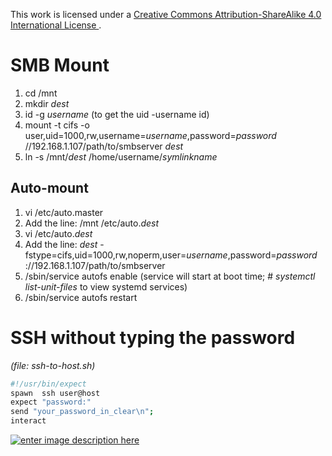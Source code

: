 This work is licensed under a [Creative Commons Attribution-ShareAlike 4.0 International License ](http://creativecommons.org/licenses/by-sa/4.0/).

# SMB Mount

1. cd /mnt
2. mkdir *dest*
3. id -g *username* (to get the uid -username id)
4. mount -t cifs -o  user,uid=1000,rw,username=*username*,password=*password* //192.168.1.107/path/to/smbserver *dest*
5. ln -s /mnt/*dest* /home/username/*symlinkname*

## Auto-mount
1. vi /etc/auto.master
2. Add the line: /mnt /etc/auto.*dest*
3. vi /etc/auto.*dest*
4. Add the line: *dest*      -fstype=cifs,uid=1000,rw,noperm,user=*username*,password=*password*    ://192.168.1.107/path/to/smbserver
5. /sbin/service autofs enable (service will start at boot time; # *systemctl list-unit-files* to view systemd services)
6. /sbin/service autofs restart

# SSH without typing the password

*(file: ssh-to-host.sh)*
```bash
#!/usr/bin/expect
spawn  ssh user@host
expect "password:"
send "your_password_in_clear\n";
interact
```

[![enter image description here](https://i.creativecommons.org/l/by-sa/4.0/80x15.png) ](http://creativecommons.org/licenses/by-sa/4.0/)